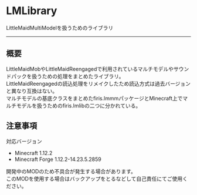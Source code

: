 LMLibrary
===

LittleMaidMultiModelを扱うためのライブラリ  

---

## 概要
LittleMaidMobやLittleMaidReengagedで利用されているマルチモデルやサウンドパックを扱うための処理をまとめたライブラリ。  
LittleMaidReengagedの読込処理をリメイクしたため読込方式は過去バージョンと異なり互換はない。  
マルチモデルの基底クラスをまとめたfiris.lmmmパッケージとMinecraft上でマルチモデルを扱うためのfiris.lmlibの二つに分かれている。  

## 注意事項
対応バージョン
- Minecraft 1.12.2
- Minecraft Forge 1.12.2-14.23.5.2859
  
開発中のMODのため不具合が発生する場合があります。  
このMODを使用する場合はバックアップをとるなどして自己責任にてご使用ください。
